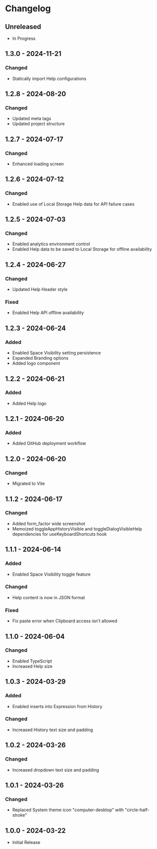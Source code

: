 # Changelog

## Unreleased

- In Progress

## 1.3.0 - 2024-11-21

### Changed

- Statically import Help configurations

## 1.2.8 - 2024-08-20

### Changed

- Updated meta tags
- Updated project structure

## 1.2.7 - 2024-07-17

### Changed

- Enhanced loading screen

## 1.2.6 - 2024-07-12

### Changed

- Enabled use of Local Storage Help data for API failure cases

## 1.2.5 - 2024-07-03

### Changed

- Enabled analytics environment control
- Enabled Help data to be saved to Local Storage for offline availability

## 1.2.4 - 2024-06-27

### Changed

- Updated Help Header style

### Fixed

- Enabled Help API offline availability

## 1.2.3 - 2024-06-24

### Added

- Enabled Space Visibility setting persistence
- Expanded Branding options
- Added logo component

## 1.2.2 - 2024-06-21

### Added

- Added Help logo

## 1.2.1 - 2024-06-20

### Added

- Added GitHub deployment workflow

## 1.2.0 - 2024-06-20

### Changed

- Migrated to Vite

## 1.1.2 - 2024-06-17

### Changed

- Added form_factor wide screenshot
- Memoized toggleAppHistoryVisible and toggleDialogVisibleHelp dependencies for useKeyboardShortcuts hook

## 1.1.1 - 2024-06-14

### Added

- Enabled Space Visibility toggle feature

### Changed

- Help content is now in JSON format

### Fixed

- Fix paste error when Clipboard access isn't allowed

## 1.1.0 - 2024-06-04

### Changed

- Enabled TypeScript
- Increased Help size

## 1.0.3 - 2024-03-29

### Added

- Enabled inserts into Expression from History

### Changed

- Increased History text size and padding

## 1.0.2 - 2024-03-26

### Changed

- Increased dropdown text size and padding

## 1.0.1 - 2024-03-26

### Changed

- Replaced System theme icon "computer-desktop" with "circle-half-stroke"

## 1.0.0 - 2024-03-22

- Initial Release